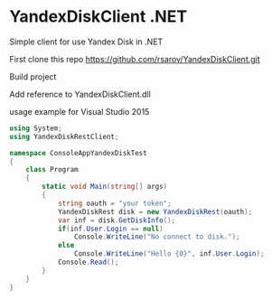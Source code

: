 # YandexDiskClient .NET
Simple client for use Yandex Disk in .NET

First clone this repo https://github.com/rsarov/YandexDiskClient.git

Build project

Add reference to YandexDiskClient.dll

usage example for Visual Studio 2015
```c#
using System;
using YandexDiskRestClient;

namespace ConsoleAppYandexDiskTest
{
    class Program
    {
        static void Main(string[] args)
        {
            string oauth = "your token";
            YandexDiskRest disk = new YandexDiskRest(oauth);
            var inf = disk.GetDiskInfo();
            if(inf.User.Login == null)
                Console.WriteLine("No connect to disk.");
            else
                Console.WriteLine("Hello {0}", inf.User.Login);
            Console.Read();
        }
    }
}
```
